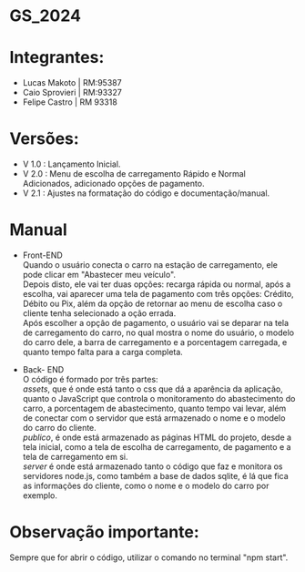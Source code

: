 # GS_2024

# Integrantes:
  * Lucas Makoto   | RM:95387
  * Caio Sprovieri | RM:93327
  * Felipe Castro  | RM 93318
# Versões:
* V 1.0 : Lançamento Inicial.
* V 2.0 : Menu de escolha de carregamento Rápido e Normal Adicionados, adicionado opções de pagamento.
* V 2.1 : Ajustes na formatação do código e documentação/manual.

# Manual
* Front-END<br> 
Quando o usuário conecta o carro na estação de carregamento, ele pode clicar em "Abastecer meu veículo".<br> 
Depois disto, ele vai ter duas opções: recarga rápida ou normal, após a escolha, vai aparecer uma tela de pagamento com três opções: Crédito, Débito ou Pix, além da opção de retornar ao menu de escolha caso o cliente tenha selecionado a oção errada.<br>
Após escolher a opção de pagamento, o usuário vai se deparar na tela de carregamento do carro, no qual mostra o nome do usuário, o modelo do carro dele, a barra de carregamento e a porcentagem carregada, e quanto tempo falta para a carga completa.

* Back- END<br> 
O código é formado por três partes:<br> 
*assets*, que é onde está tanto o css que dá a aparência da aplicação, quanto o JavaScript que controla o monitoramento do abastecimento do carro, a porcentagem de abastecimento, quanto tempo vai levar, além de conectar com o servidor que está armazenado o nome e o modelo do carro do cliente.<br>
*publico*, é onde está armazenado as páginas HTML do projeto, desde a tela inicial, como a tela de escolha de carregamento, de pagamento e a tela de carregamento em si.<br>
*server* é onde está armazenado tanto o código que faz e monitora os servidores node.js, como também a base de dados sqlite, é lá que fica as informações do cliente, como o nome e o modelo do carro por exemplo.


# Observação importante:<br>
Sempre que for abrir o código, utilizar o comando no terminal "npm start".